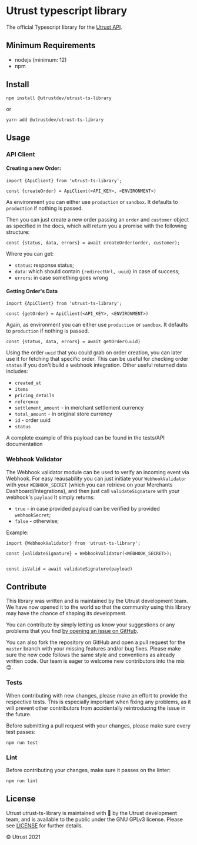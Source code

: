 # Utrust typescript library

The official Typescript library for the [Utrust API](https://docs.api.utrust.com).

## Minimum Requirements

- nodejs (minimum: 12)
- npm

## Install

```
npm install @utrustdev/utrust-ts-library
```

or

```
yarn add @utrustdev/utrust-ts-library
```

## Usage

### API Client

#### Creating a new Order:

```
import {ApiClient} from 'utrust-ts-library';

const {createOrder} = ApiClient(<API_KEY>, <ENVIRONMENT>)
```

As environment you can either use `production` or `sandbox`. It defaults to `production` if nothing is passed.

Then you can just create a new order passing an `order` and `customer` object as specified in the docs, which will return you a promise with the following structure:

```
const {status, data, errors} = await createOrder(order, customer);
```

Where you can get:

- `status`: response status;
- `data`: which should contain `{redirectUrl, uuid}` in case of success;
- `errors`: in case something goes wrong

#### Getting Order's Data

```
import {ApiClient} from 'utrust-ts-library';

const {getOrder} = ApiClient(<API_KEY>, <ENVIRONMENT>)
```

Again, as environment you can either use `production` or `sandbox`. It defaults to `production` if nothing is passed.

```
const {status, data, errors} = await getOrder(uuid)
```

Using the order `uuid` that you could grab on order creation, you can later use it for fetching that specific order. This can be useful for checking order `status` if you don't build a webhook integration.
Other useful returned data includes:

- `created_at`
- `items`
- `pricing_details`
- `reference`
- `settlement_amount` - in merchant settlement currency
- `total_amount` - in original store currency
- `id` - order uuid
- `status`

A complete example of this payload can be found in the tests/API documentation

### Webhook Validator

The Webhook validator module can be used to verify an incoming event via Webhook.
For easy reausability you can just initiate your `WebhookValidator` with your `WEBHOOK_SECRET` (which you can retrieve on your Merchants Dashboard/Integrations), and then just call `validateSignature` with your webhook's `payload`
It simply returns:

- `true` - in case provided payload can be verified by provided `webhookSecret`;
- `false` - otherwise;

Example:

```
import {WebhookValidator} from 'utrust-ts-library';

const {validateSignature} = WebhookValidator(<WEBHOOK_SECRET>);


const isValid = await validateSignature(payload)
```

## Contribute

This library was written and is maintained by the Utrust development team.
We have now opened it to the world so that the community using this library may have the chance of shaping its development.

You can contribute by simply letting us know your suggestions or any problems that you find [by opening an issue on GitHub](https://github.com/utrustdev/utrust-ts-library/issues/new).

You can also fork the repository on GitHub and open a pull request for the `master` branch with your missing features and/or bug fixes.
Please make sure the new code follows the same style and conventions as already written code.
Our team is eager to welcome new contributors into the mix :blush:.

### Tests

When contributing with new changes, please make an effort to provide the respective tests.
This is especially important when fixing any problems, as it will prevent other contributors
from accidentally reintroducing the issue in the future.

Before submitting a pull request with your changes, please make sure every test passes:

```
npm run test
```

### Lint

Before contributing your changes, make sure it passes on the linter:

```
npm run lint
```

## License

Utrust utrust-ts-library is maintained with :purple_heart: by the Utrust development team,
and is available to the public under the GNU GPLv3 license.
Please see [LICENSE](https://github.com/utrustdev/utrust-ts-library/blob/master/LICENSE) for further details.

&copy; Utrust 2021

